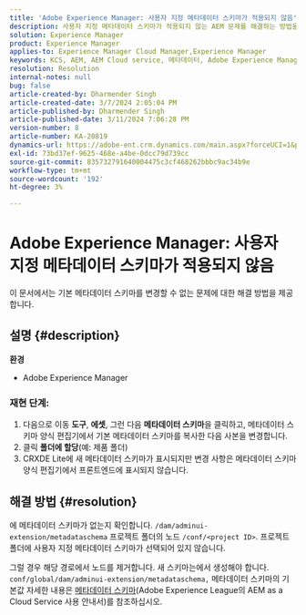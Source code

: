 ```yaml
---
title: 'Adobe Experience Manager: 사용자 지정 메타데이터 스키마가 적용되지 않음'
description: 사용자 지정 메타데이터 스키마가 적용되지 않는 AEM 문제를 해결하는 방법을 알아봅니다.
solution: Experience Manager
product: Experience Manager
applies-to: Experience Manager Cloud Manager,Experience Manager
keywords: KCS, AEM, AEM Cloud service, 메타데이터, Adobe Experience Manager
resolution: Resolution
internal-notes: null
bug: false
article-created-by: Dharmender Singh
article-created-date: 3/7/2024 2:05:04 PM
article-published-by: Dharmender Singh
article-published-date: 3/11/2024 7:06:28 PM
version-number: 8
article-number: KA-20819
dynamics-url: https://adobe-ent.crm.dynamics.com/main.aspx?forceUCI=1&pagetype=entityrecord&etn=knowledgearticle&id=bb7df1aa-8bdc-ee11-904d-6045bd006d92
exl-id: 73bd37ef-9625-468e-a4be-0dcc79d739cc
source-git-commit: 835732791640004475c3cf468262bbbc9ac34b9e
workflow-type: tm+mt
source-wordcount: '192'
ht-degree: 3%

---
```


# Adobe Experience Manager: 사용자 지정 메타데이터 스키마가 적용되지 않음


이 문서에서는 기본 메타데이터 스키마를 변경할 수 없는 문제에 대한 해결 방법을 제공합니다.

## 설명 {#description}


<b>환경</b>

- Adobe Experience Manager


### <b>재현 단계:</b>

1. 다음으로 이동 <b>도구</b>, <b>에셋</b>, 그런 다음 <b>메타데이터 스키마</b>을 클릭하고, 메타데이터 스키마 양식 편집기에서 기본 메타데이터 스키마를 복사한 다음 사본을 변경합니다.
2. 클릭 <b>폴더에 할당</b>(예: 제품 폴더)
3. CRXDE Lite에 새 메타데이터 스키마가 표시되지만 변경 사항은 메타데이터 스키마 양식 편집기에서 프론트엔드에 표시되지 않습니다.



## 해결 방법 {#resolution}


에 메타데이터 스키마가 없는지 확인합니다. `/dam/adminui-extension/metadataschema` 프로젝트 폴더의 노드 `/conf/<project ID>`. 프로젝트 폴더에 사용자 지정 메타데이터 스키마가 선택되어 있지 않습니다.

그럴 경우 해당 경로에서 노드를 제거합니다. 새 스키마는에서 생성해야 합니다. `conf/global/dam/adminui-extension/metadataschema,` 메타데이터 스키마의 기본값 자세한 내용은 [메타데이터 스키마](https://experienceleague.adobe.com/docs/experience-manager-cloud-service/content/assets/manage/metadata-schemas.html)(Adobe Experience League의 AEM as a Cloud Service 사용 안내서)를 참조하십시오.
